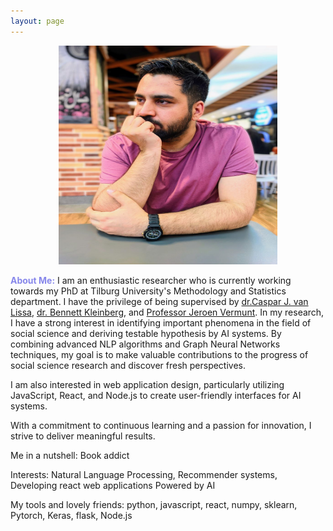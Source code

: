 ```yaml
---
layout: page
---
```

<div style="text-align:center;">
  <img src="sources/images/profile.jpg" width="350" height="350" alt="Rasoul Norouzi Profile Picture">
</div>

<b style="color:rgb(135,135,235);"> About Me:</b> I am an enthusiastic researcher who is currently working towards my PhD at Tilburg University's Methodology and Statistics department. I have the privilege of being supervised by [dr.Caspar J. van Lissa](https://cjvanlissa.github.io/resume/), [dr. Bennett Kleinberg](https://bkleinberg.net/), and [Professor Jeroen Vermunt](https://research.tilburguniversity.edu/en/persons/jeroen-vermunt). In my research, I have a strong interest in identifying important phenomena in the field of social science and deriving testable hypothesis by AI systems. By combining advanced NLP algorithms and Graph Neural Networks techniques, my goal is to make valuable contributions to the progress of social science research and discover fresh perspectives.

I am also interested in web application design, particularly utilizing JavaScript, React, and Node.js to create user-friendly interfaces for AI systems.

With a commitment to continuous learning and a passion for innovation, I strive to deliver meaningful results.

Me in a nutshell: Book addict <br/>


Interests: Natural Language Processing, Recommender systems, Developing react web applications Powered by AI

My tools and lovely friends: python, javascript, react, numpy, sklearn, Pytorch, Keras, flask, Node.js
